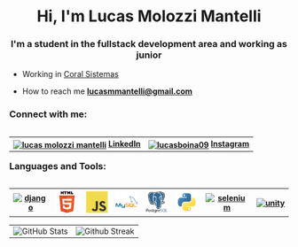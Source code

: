 <h1 align="center">Hi, I'm Lucas Molozzi Mantelli</h1>
<h3 align="center">I'm a student in the fullstack development area and working as junior</h3>

- Working in [Coral Sistemas](https://coralsistemas.com/)

- How to reach me **lucasmmantelli@gmail.com**

<h3 align="left">Connect with me:</h3>
<table align="left">
  <tr >
    <th>
      <a href="https://linkedin.com/in/lucas-molozzi-mantelli-ab00b5271" target="blank"><img align="center" src="https://raw.githubusercontent.com/rahuldkjain/github-profile-readme-generator/master/src/images/icons/Social/linked-in-alt.svg" alt="lucas molozzi mantelli" height="30" width="40" /></a>
      <a href="https://www.jfmartinz.dev/" />  LinkedIn  
    </th> 
    <th>
  <a href="https://instagram.com/lucasboina09" target="blank"><img align="center" src="https://raw.githubusercontent.com/rahuldkjain/github-profile-readme-generator/master/src/images/icons/Social/instagram.svg" alt="lucasboina09" height="30" width="40" /></a>
  <a href="https://www.linkedin.com/in/jfmartinz/" />   Instagram
    </th> 

  </tr>
  
</table>
<br>
<br>
<h3 align="left">Languages and Tools:</h3>
<table align="left">
  <tr >
    <th>
       <a href="https://www.djangoproject.com/" target="_blank" rel="noreferrer"> <img src="https://cdn.worldvectorlogo.com/logos/django.svg" alt="django" width="40" height="40"/> </a> 
    </th>
     <th>
      <a href="https://www.w3.org/html/" target="_blank" rel="noreferrer"> <img src="https://raw.githubusercontent.com/devicons/devicon/master/icons/html5/html5-original-wordmark.svg" alt="html5" width="40" height="40"/> </a>
    </th>
     <th>
        <a href="https://developer.mozilla.org/en-US/docs/Web/JavaScript" target="_blank" rel="noreferrer"> <img src="https://raw.githubusercontent.com/devicons/devicon/master/icons/javascript/javascript-original.svg" alt="javascript" width="40" height="40"/> </a> 
    </th>
     <th>
       <a href="https://www.mysql.com/" target="_blank" rel="noreferrer"> <img src="https://raw.githubusercontent.com/devicons/devicon/master/icons/mysql/mysql-original-wordmark.svg" alt="mysql" width="40" height="40"/> </a> 
    </th>
     <th>
       <a href="https://www.postgresql.org" target="_blank" rel="noreferrer"> <img src="https://raw.githubusercontent.com/devicons/devicon/master/icons/postgresql/postgresql-original-wordmark.svg" alt="postgresql" width="40" height="40"/> </a> 
    </th>
     <th>
      <a href="https://www.python.org" target="_blank" rel="noreferrer"> <img src="https://raw.githubusercontent.com/devicons/devicon/master/icons/python/python-original.svg" alt="python" width="40" height="40"/> </a> 
    </th>
       <th>
      <a href="https://www.selenium.dev" target="_blank" rel="noreferrer"> <img src="https://raw.githubusercontent.com/detain/svg-logos/780f25886640cef088af994181646db2f6b1a3f8/svg/selenium-logo.svg" alt="selenium" width="40" height="40"/> </a> 
    </th>
      <th>
     <a href="https://unity.com/" target="_blank" rel="noreferrer"> <img src="https://www.vectorlogo.zone/logos/unity3d/unity3d-icon.svg" alt="unity" width="40" height="40"/> </a> 
    </th>
  </tr>
</table>
<table>
<tr>
  <td>
    <img src="https://github-readme-stats.vercel.app/api?username=lucasboina&show_icons=true&theme=tokyonight&hide_border=true&include_all_commits=false&count_private=false" alt="GitHub Stats" title="Github Stats"/>  

  </td>
  <td>
      <img src="https://github-readme-streak-stats.herokuapp.com/?user=lucasboina&theme=tokyonight&hide_border=true" alt="Github Streak" title="Github Streak"/> 
  </td>
</tr>
</table>
